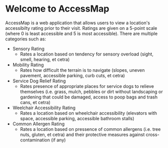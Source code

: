 # Welcome to AccessMap

AccessMap is a web application that allows users to view a location's accessibilty rating prior to their visit. Ratings are given on a 5-point scale (where 0 is least accessible and 5 is most accessible). There are multiple categories such as:

- Sensory Rating
  - Rates a location based on tendency for sensory overload (sight, smell, hearing, et cetra)
- Mobility Rating
  - Rates how difficult the terrain is to navigate (slopes, uneven pavement, accessible parking, curb cuts, et cetra)
- Service Dog Relief Rating
  - Rates presence of appropriate places for service dogs to relieve themselves (i.e. grass, mulch, pebbles or dirt without landscaping or gardening that could be damaged, access to poop bags and trash cans, et cetra)
- Weelchair Accessibility Rating
  - Rates a location based on wheelchair accessibility (elevators with space, accessible parking, accessible bathroom stalls)
- Common Allergen Rating
  - Rates a location based on pressence of common allergens (i.e. tree nuts, gluten, et cetra) and their protective measures against cross-contamination (if any)
